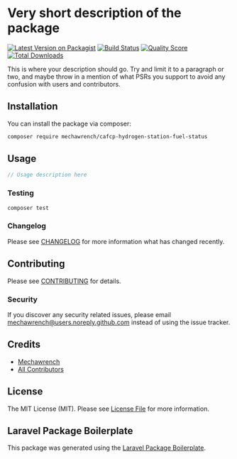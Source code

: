 # Very short description of the package

[![Latest Version on Packagist](https://img.shields.io/packagist/v/mechawrench/cafcp-hydrogen-station-fuel-status.svg?style=flat-square)](https://packagist.org/packages/mechawrench/cafcp-hydrogen-station-fuel-status)
[![Build Status](https://img.shields.io/travis/mechawrench/cafcp-hydrogen-station-fuel-status/master.svg?style=flat-square)](https://travis-ci.org/mechawrench/cafcp-hydrogen-station-fuel-status)
[![Quality Score](https://img.shields.io/scrutinizer/g/mechawrench/cafcp-hydrogen-station-fuel-status.svg?style=flat-square)](https://scrutinizer-ci.com/g/mechawrench/cafcp-hydrogen-station-fuel-status)
[![Total Downloads](https://img.shields.io/packagist/dt/mechawrench/cafcp-hydrogen-station-fuel-status.svg?style=flat-square)](https://packagist.org/packages/mechawrench/cafcp-hydrogen-station-fuel-status)

This is where your description should go. Try and limit it to a paragraph or two, and maybe throw in a mention of what PSRs you support to avoid any confusion with users and contributors.

## Installation

You can install the package via composer:

```bash
composer require mechawrench/cafcp-hydrogen-station-fuel-status
```

## Usage

``` php
// Usage description here
```

### Testing

``` bash
composer test
```

### Changelog

Please see [CHANGELOG](CHANGELOG.md) for more information what has changed recently.

## Contributing

Please see [CONTRIBUTING](CONTRIBUTING.md) for details.

### Security

If you discover any security related issues, please email mechawrench@users.noreply.github.com instead of using the issue tracker.

## Credits

- [Mechawrench](https://github.com/mechawrench)
- [All Contributors](../../contributors)

## License

The MIT License (MIT). Please see [License File](LICENSE.md) for more information.

## Laravel Package Boilerplate

This package was generated using the [Laravel Package Boilerplate](https://laravelpackageboilerplate.com).
